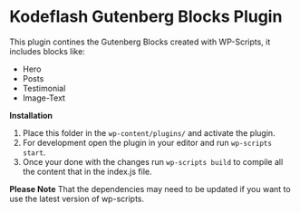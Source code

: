 # Kodeflash Gutenberg Blocks Plugin
This plugin contines the Gutenberg Blocks created with WP-Scripts, it includes blocks like:
- Hero
- Posts
- Testimonial
- Image-Text

**Installation**
1. Place this folder in the `wp-content/plugins/` and activate the plugin.
2. For development open the plugin in your editor and run `wp-scripts start`.
3. Once your done with the changes run `wp-scripts build` to compile all the content that in the index.js file.

**Please Note**
That the dependencies may need to be updated if you want to use the latest version of wp-scripts.